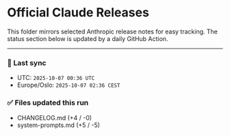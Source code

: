 # Official Claude Releases

This folder mirrors selected Anthropic release notes for easy tracking.
The status section below is updated by a daily GitHub Action.


---

<!-- sync-status:start -->

### 🔄 Last sync
- UTC: `2025-10-07 00:36 UTC`
- Europe/Oslo: `2025-10-07 02:36 CEST`

### ✅ Files updated this run

- CHANGELOG.md (+4 / -0)
- system-prompts.md (+5 / -5)<!-- sync-status:end -->

















































